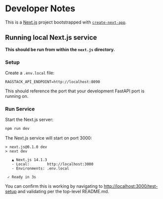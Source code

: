 # Developer Notes

This is a [Next.js](https://nextjs.org/) project bootstrapped with [`create-next-app`](https://github.com/vercel/next.js/tree/canary/packages/create-next-app).

## Running local Next.js service

**This should be run from within the `next.js` directory.**

### Setup
Create a `.env.local` file:

```
RAGSTACK_API_ENDPOINT=http://localhost:8090
```

This should reference the port that your development FastAPI port is running on. 

### Run Service

Start the Next.js server:

```bash
npm run dev
```

The Next.js service will start on port 3000:

```
> next.js@0.1.0 dev
> next dev

   ▲ Next.js 14.1.3
   - Local:        http://localhost:3000
   - Environments: .env.local

 ✓ Ready in 3s
```

You can confirm this is working by navigating to [http://localhost:3000/test-setup](http://localhost:3000/test-setup) and validating per the top-level README.md.
